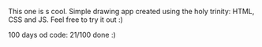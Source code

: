 This one is s cool. Simple drawing app created using the holy trinity: HTML, CSS and JS.
Feel free to try it out :)

100 days od code:
21/100 done :)
